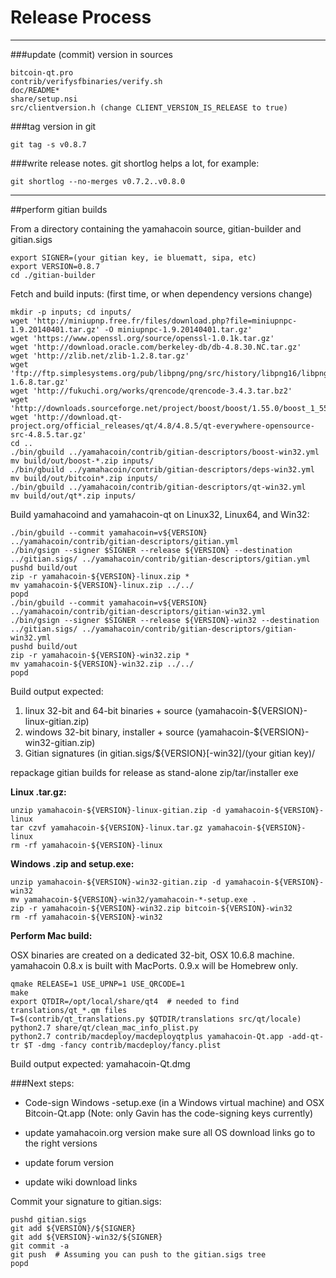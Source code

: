 Release Process
====================

* * *

###update (commit) version in sources


	bitcoin-qt.pro
	contrib/verifysfbinaries/verify.sh
	doc/README*
	share/setup.nsi
	src/clientversion.h (change CLIENT_VERSION_IS_RELEASE to true)

###tag version in git

	git tag -s v0.8.7

###write release notes. git shortlog helps a lot, for example:

	git shortlog --no-merges v0.7.2..v0.8.0

* * *

##perform gitian builds

 From a directory containing the yamahacoin source, gitian-builder and gitian.sigs
  
	export SIGNER=(your gitian key, ie bluematt, sipa, etc)
	export VERSION=0.8.7
	cd ./gitian-builder

 Fetch and build inputs: (first time, or when dependency versions change)

	mkdir -p inputs; cd inputs/
	wget 'http://miniupnp.free.fr/files/download.php?file=miniupnpc-1.9.20140401.tar.gz' -O miniupnpc-1.9.20140401.tar.gz'
	wget 'https://www.openssl.org/source/openssl-1.0.1k.tar.gz'
	wget 'http://download.oracle.com/berkeley-db/db-4.8.30.NC.tar.gz'
	wget 'http://zlib.net/zlib-1.2.8.tar.gz'
	wget 'ftp://ftp.simplesystems.org/pub/libpng/png/src/history/libpng16/libpng-1.6.8.tar.gz'
	wget 'http://fukuchi.org/works/qrencode/qrencode-3.4.3.tar.bz2'
	wget 'http://downloads.sourceforge.net/project/boost/boost/1.55.0/boost_1_55_0.tar.bz2'
	wget 'http://download.qt-project.org/official_releases/qt/4.8/4.8.5/qt-everywhere-opensource-src-4.8.5.tar.gz'
	cd ..
	./bin/gbuild ../yamahacoin/contrib/gitian-descriptors/boost-win32.yml
	mv build/out/boost-*.zip inputs/
	./bin/gbuild ../yamahacoin/contrib/gitian-descriptors/deps-win32.yml
	mv build/out/bitcoin*.zip inputs/
	./bin/gbuild ../yamahacoin/contrib/gitian-descriptors/qt-win32.yml
	mv build/out/qt*.zip inputs/

 Build yamahacoind and yamahacoin-qt on Linux32, Linux64, and Win32:
  
	./bin/gbuild --commit yamahacoin=v${VERSION} ../yamahacoin/contrib/gitian-descriptors/gitian.yml
	./bin/gsign --signer $SIGNER --release ${VERSION} --destination ../gitian.sigs/ ../yamahacoin/contrib/gitian-descriptors/gitian.yml
	pushd build/out
	zip -r yamahacoin-${VERSION}-linux.zip *
	mv yamahacoin-${VERSION}-linux.zip ../../
	popd
	./bin/gbuild --commit yamahacoin=v${VERSION} ../yamahacoin/contrib/gitian-descriptors/gitian-win32.yml
	./bin/gsign --signer $SIGNER --release ${VERSION}-win32 --destination ../gitian.sigs/ ../yamahacoin/contrib/gitian-descriptors/gitian-win32.yml
	pushd build/out
	zip -r yamahacoin-${VERSION}-win32.zip *
	mv yamahacoin-${VERSION}-win32.zip ../../
	popd

  Build output expected:

  1. linux 32-bit and 64-bit binaries + source (yamahacoin-${VERSION}-linux-gitian.zip)
  2. windows 32-bit binary, installer + source (yamahacoin-${VERSION}-win32-gitian.zip)
  3. Gitian signatures (in gitian.sigs/${VERSION}[-win32]/(your gitian key)/

repackage gitian builds for release as stand-alone zip/tar/installer exe

**Linux .tar.gz:**

	unzip yamahacoin-${VERSION}-linux-gitian.zip -d yamahacoin-${VERSION}-linux
	tar czvf yamahacoin-${VERSION}-linux.tar.gz yamahacoin-${VERSION}-linux
	rm -rf yamahacoin-${VERSION}-linux

**Windows .zip and setup.exe:**

	unzip yamahacoin-${VERSION}-win32-gitian.zip -d yamahacoin-${VERSION}-win32
	mv yamahacoin-${VERSION}-win32/yamahacoin-*-setup.exe .
	zip -r yamahacoin-${VERSION}-win32.zip bitcoin-${VERSION}-win32
	rm -rf yamahacoin-${VERSION}-win32

**Perform Mac build:**

  OSX binaries are created on a dedicated 32-bit, OSX 10.6.8 machine.
  yamahacoin 0.8.x is built with MacPorts.  0.9.x will be Homebrew only.

	qmake RELEASE=1 USE_UPNP=1 USE_QRCODE=1
	make
	export QTDIR=/opt/local/share/qt4  # needed to find translations/qt_*.qm files
	T=$(contrib/qt_translations.py $QTDIR/translations src/qt/locale)
	python2.7 share/qt/clean_mac_info_plist.py
	python2.7 contrib/macdeploy/macdeployqtplus yamahacoin-Qt.app -add-qt-tr $T -dmg -fancy contrib/macdeploy/fancy.plist

 Build output expected: yamahacoin-Qt.dmg

###Next steps:

* Code-sign Windows -setup.exe (in a Windows virtual machine) and
  OSX Bitcoin-Qt.app (Note: only Gavin has the code-signing keys currently)

* update yamahacoin.org version
  make sure all OS download links go to the right versions

* update forum version

* update wiki download links

Commit your signature to gitian.sigs:

	pushd gitian.sigs
	git add ${VERSION}/${SIGNER}
	git add ${VERSION}-win32/${SIGNER}
	git commit -a
	git push  # Assuming you can push to the gitian.sigs tree
	popd

